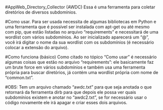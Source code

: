 #AppWeb_Directory_Collector (AWDC)
Essa é uma ferramenta para coletar diretórios de diversos subdomínios.

#Como usar.
Para ser usada necessita de algumas bibliotecas em Python e uma ferramenta que é possível ser instalada com apt-get ou até mesmo com pip, que estão listadas no arquivo  “requirements” e necessitará de uma wordlist com vários subdomínios. Ao ser inicializado aparecerá um “@”, você irá digitar o nome da sua wordlist com os subdomínios (é necessário colocar a  extensão do arquivo).

#Como funciona (básico)
Como citado no tópico “Como usar” é necessário algumas coisas que estão no arquivo “requirements”: ele basicamente faz um brute force em vários subdomínios e também usa uma ferramenta própria para buscar diretórios, já contém uma wordlist própria com nome de “common.txt”.

#OBS:
Tem um arquivo chamado “awdc.txt” para que seja anotada o que retornará da ferramenta dirb para que depois ele possa ver quais subdomínios existem e anotar no “awdc2.txt”, se for necessário usar o código novamente ele irá apagar e criar esses dois arquivos. 

